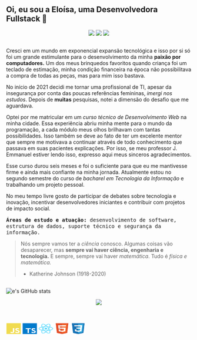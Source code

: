 ## Oi, eu sou a Eloísa, uma Desenvolvedora Fullstack 🌱


<div align='center'>
  
  <a href="https://instagram.com/eloisantunesz" target="_blank">
    <img src="https://img.shields.io/badge/-Instagram-%23E4405F?style=plastic&logo=appveyor&logo=instagram&logoColor=white" target="_blank"></a>
  <a href = "mailto:eloisantunesp@gmail.com">
    <img src="https://img.shields.io/badge/-Gmail-%23333?style=plastic&logo=appveyor&logo=gmail&logoColor=white" target="_blank"></a>
  <a href="https://www.linkedin.com/in/eloisa-antunes" target="_blank">
    <img src="https://img.shields.io/badge/-LinkedIn-%230077B5?style=plastic&logo=appveyor=linkedin&logoColor=white" target="_blank"></a> 
  
  </div>
  
##


Cresci em um mundo em exponencial expansão tecnológica e isso por si só foi um grande estimulante para o desenvolvimento da minha **paixão por computadores.** Um dos meus brinquedos favoritos quando criança foi um teclado de estimação, minha condição financeira na época não possibilitava a compra de todas as peças, mas para mim isso bastava.

No início de 2021 decidi me tornar uma profissional de TI, apesar da insegurança por conta das poucas referências femininas, *imergi nos estudos*. Depois de **muitas** pesquisas, notei a dimensão do desafio que me aguardava. 

Optei por me matricular em um *curso técnico de Desenvolvimento Web* na minha cidade. Essa experiência abriu minha mente para o mundo da programação, a cada módulo meus olhos brilhavam com tantas possibilidades. Isso também se deve ao fato de ter um excelente mentor que sempre me motivava a continuar através de todo conhecimento que passava em suas pacientes explicações. Por isso, se meu professor J. Emmanuel estiver lendo isso, expresso aqui meus sinceros agradecimentos. 

Esse curso durou seis meses e foi o suficiente para que eu me mantivesse firme e ainda mais confiante na minha jornada. 
Atualmente estou no segundo semestre do curso de *bacharel em Tecnologia da Informação* e trabalhando um projeto pessoal.

No meu tempo livre gosto de participar de debates sobre tecnologia e inovação, incentivar desenvolvedores iniciantes e contribuir com projetos de impacto social. 

<kbd>**Áreas de estudo e atuação:** desenvolvimento de software, estrutura de dados, suporte técnico e segurança da informação.</kbd>


> Nós sempre vamos ter a *ciência* conosco.
> Algumas coisas vão desaparecer, mas **sempre vai haver ciência, engenharia e tecnologia.**
> E sempre, sempre vai haver *matemática*.
> Tudo é *física e matemática.*
> - Katherine Johnson (1918-2020)

##
![e's GitHub stats](https://github-readme-stats.vercel.app/api?username=e-0a&show_icons=true&theme=tokyonight)

<div align="center"> <img src="https://user-images.githubusercontent.com/118397019/230259094-f4815a1d-a658-479a-af2c-0d9ea4fbdf94.png" width="230" heigth="230" > </div>
  
##
  
<div style="display: inline_block"><br>
  <img align="center" alt="E-Js" height="30" width="40" src="https://raw.githubusercontent.com/devicons/devicon/master/icons/javascript/javascript-plain.svg">
  <img align="center" alt="E-Ts" height="30" width="40" src="https://raw.githubusercontent.com/devicons/devicon/master/icons/typescript/typescript-plain.svg">
  <img align="center" alt="E-React" height="30" width="40" src="https://raw.githubusercontent.com/devicons/devicon/master/icons/react/react-original.svg">
  <img align="center" alt="E-HTML" height="30" width="40" src="https://raw.githubusercontent.com/devicons/devicon/master/icons/html5/html5-original.svg">
  <img align="center" alt="E-CSS" height="30" width="40" src="https://raw.githubusercontent.com/devicons/devicon/master/icons/css3/css3-original.svg">
  
  ##
  

